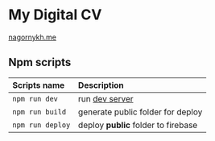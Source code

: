 # My Digital CV
[nagornykh.me](https://nagornykh.me/)

## Npm scripts

Scripts name          | Description                                                      
:------------------|:----------------------------------
`npm run dev`           | run [dev server](http://localhost:3000)
`npm run build`         | generate public folder for deploy
`npm run deploy`        | deploy **public** folder to firebase